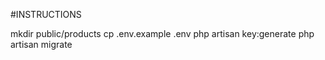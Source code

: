 #INSTRUCTIONS

mkdir public/products
cp .env.example .env
php artisan key:generate
php artisan migrate